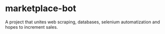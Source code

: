 # marketplace-bot
A project that unites web scraping, databases, selenium automatization and hopes to increment sales.
